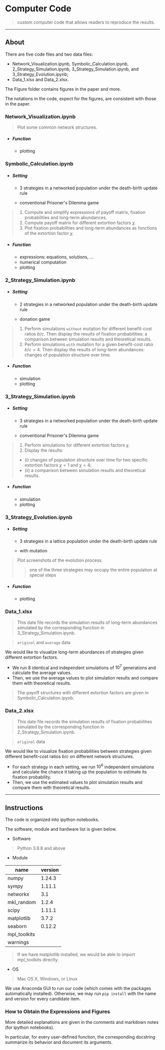 # Computer Code

> custom computer code that allows readers to reproduce the results.
***
## About

There are five code files and two data files: 
* Network_Visualization.ipynb, Symbolic_Calculation.ipynb, 2_Strategy_Simulation.ipynb, 3_Strategy_Simulation.ipynb, and 3_Strategy_Evolution.ipynb;
* Data_1.xlsx and Data_2.xlsx.

The Figure folder contains figures in the paper and more.

The notations in the code, expect for the figures, are consistent with those in the paper.


### Network_Visualization.ipynb
> Plot some common network structures.

* ##### Function
    * plotting

### Symbolic_Calculation.ipynb

* ##### Setting

    * 3 strategies in a networked population under the death-birth update rule

    * conventional Prisoner's Dilemma game

> 1. Compute and simplify expressions of payoff matrix, fixation probabilities and long-term abundances.
> 2. Compute payoff matrix for different extortion factors $\chi$.
> 3. Plot fixation probabilities and long-term abundances as functions of the extortion factor $\chi$.

* ##### Function
    * expressions: equations, solutions, ...
    * numerical computation
    * plotting


### 2_Strategy_Simulation.ipynb

* ##### Setting

    * 2 strategies in a networked population under the death-birth update rule

    * donation game

> 1. Perform simulations `without` mutation for different benefit-cost ratios $b/c$. Then display the results of fixation probabilities: a comparison between simulation results and theoretical results.
> 2. Perform simulations `with` mutation for a given benefit-cost ratio $b/c = 4$. Then display the results of long-term abundances: changes of population structure over time.

* ##### Function
    * simulation
    * plotting


### 3_Strategy_Simulation.ipynb

* ##### Setting
  
    * 3 strategies in a networked population under the death-birth update rule

    * conventional Prisoner's Dilemma game

> 1. Perform simulations for different extortion factors $\chi$.
> 2. Display the results:
>   * (i) changes of population structure over time for two specific extortion factors $\chi = 1$ and $\chi = 4$;
>   * (ii) a comparison between simulation results and theoretical results.

* ##### Function
    * simulation
    * plotting


### 3_Strategy_Evolution.ipynb

* ##### Setting
  
    * 3 strategies in a lattice population under the death-birth update rule
    
    * with mutation

> Plot screenshots of the evolution process.
> > one of the three strategies may occupy the entire population at special steps

* ##### Function
    * plotting


### Data_1.xlsx

> This date file records the simulation results of long-term abundances simulated by the corresponding function in 3_Strategy_Simulation.ipynb.

> `original` and `average` data

We would like to visualize long-term abundances of strategies given different extortion factors. 
* We run 8 identical and independent simulations of $10^7$ generations and calculate the average values.
* Then, we use the average values to plot simulation results and compare them with theoretical results.

> The payoff structures with different extortion factors are given in Symbolic_Calculation.ipynb.


### Data_2.xlsx
> This date file records the simulation results of fixation probabilities simulated by the corresponding function in 2_Strategy_Simulation.ipynb.

> `original` data

We would like to visualize fixation probabilities between strategies given different benefit-cost ratios $b/c$ on different network structures. 
* For each strategy in each setting, we run $10^6$ independent simulations and calculate the chance it taking up the population to estimate its fixation probability.
* Then, we use the estimated values to plot simulation results and compare them with theoretical results.

***
## Instructions

The code is organized into ipython notebooks. 

The software, module and hardware list is given below.

* Software

> Python 3.8.8 and above

* Module

| name         | version |
| ------------ | ------- |
| numpy        | 1.24.3  |
| sympy        | 1.11.1  |
| networkx     | 3.1     |
| mkl_random   | 1.2.4   |
| scipy        | 1.11.1  |
| matplotlib   | 3.7.2   |
| seaborn      | 0.12.2  |
| mpl_toolkits |         |
| warnings     |         |

> If we have matplotlib installed, we would be able to import mpl_toolkits directly.

* OS

> Mac OS X, Windows, or Linux

We use Anaconda GUI to run our code (which comes with the packages automatically installed). Otherwise, we may run `pip install` with the name and version for every candidate item.

### How to Obtain the Expressions and Figures

More detailed explanations are given in the comments and markdown notes (for ipython notebooks).

In particular, for every user-defined function, the corresponding docstring summarize its behavior and document its arguments.